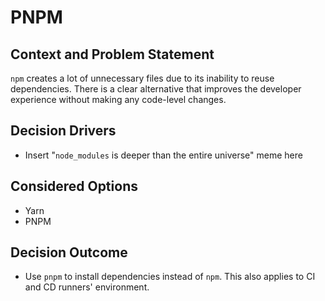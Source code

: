 # PNPM

## Context and Problem Statement
`npm` creates a lot of unnecessary files due to its inability to reuse dependencies. There is a clear alternative that improves the developer experience without making any code-level changes.

## Decision Drivers
* Insert "`node_modules` is deeper than the entire universe" meme here

## Considered Options
* Yarn
* PNPM

## Decision Outcome
* Use `pnpm` to install dependencies instead of `npm`. This also applies to CI and CD runners' environment.